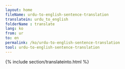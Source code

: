 ```yaml
---
layout: home
fileName: urdu-to-english-sentence-translation
translatein: urdu_to_english
folderName : translate
lang: ko
from: ur
to: en
permalink: /ko/urdu-to-english-sentence-translation
tool: urdu-to-english-sentence-translation
---
```

{% include section/translateinto.html %}